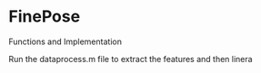 # FinePose
Functions and Implementation

Run the dataprocess.m file to extract the features and then linera
